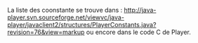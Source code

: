 La liste des coonstante se trouve dans : http://java-player.svn.sourceforge.net/viewvc/java-player/javaclient2/structures/PlayerConstants.java?revision=76&view=markup
ou encore dans le code C de Player.